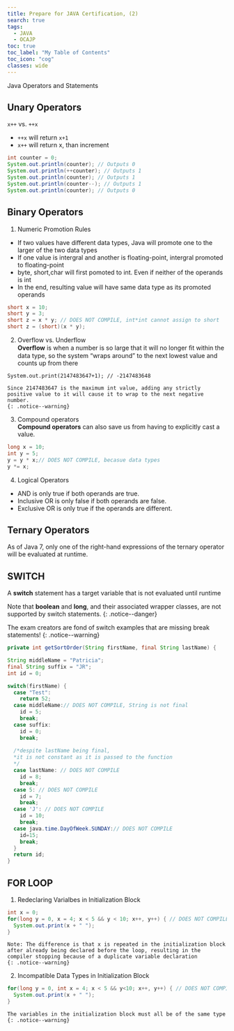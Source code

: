 ```yaml
---
title: Prepare for JAVA Certification, (2)
search: true
tags: 
  - JAVA
  - OCAJP
toc: true
toc_label: "My Table of Contents"
toc_icon: "cog"
classes: wide
---
```

Java Operators and Statements

## Unary Operators
`x++` vs. `++x`
  - `++x` will return `x+1`
  - `x++` will return x, than increment
```java
int counter = 0; 
System.out.println(counter); // Outputs 0 
System.out.println(++counter); // Outputs 1 
System.out.println(counter); // Outputs 1 
System.out.println(counter--); // Outputs 1 
System.out.println(counter); // Outputs 0
```

## Binary Operators

1. Numeric Promotion Rules
  - If two values have different data types, Java will promote one to the larger of the two data types
  - If one value is intergral and another is floating-point, intergral promoted to floating-point
  - byte, short,char will first pomoted to int. Even if neither of the operands is int
  - In the end, resulting value will have same data type as its promoted operands
```java
short x = 10; 
short y = 3; 
short z = x * y; // DOES NOT COMPILE, int*int cannot assign to short
short z = (short)(x * y);
```
2. Overflow vs. Underflow  
**Overﬂow** is when a number is so large that it will no longer ﬁt within the data type, so the system “wraps around” to the next lowest value and counts up from there
```
System.out.print(2147483647+1); // -2147483648
```

    Since 2147483647 is the maximum int value, adding any strictly positive value to it will cause it to wrap to the next negative number.
    {: .notice--warning}

3. Compound operators  
**Compound operators** can also save us from having to explicitly cast a value.
```java
long x = 10; 
int y = 5; 
y = y * x;// DOES NOT COMPILE, becasue data types
y *= x;
```

4. Logical Operators
  - AND is only true if both operands are true.
  - Inclusive OR is only false if both operands are false.
  - Exclusive OR is only true if the operands are different.

## Ternary Operators
As of Java 7, only one of the right-hand expressions of the ternary operator will be evaluated at runtime.

## SWITCH  
A **switch** statement has a target variable that is not evaluated until runtime

Note that **boolean** and **long**, and their associated wrapper classes, are not supported by switch statements.
{: .notice--danger}

The exam creators are fond of switch examples that are missing break statements!
{: .notice--warning}

```java
private int getSortOrder(String firstName, final String lastName) {

String middleName = "Patricia"; 
final String suffix = "JR"; 
int id = 0; 

switch(firstName) {
  case "Test":
    return 52;
  case middleName:// DOES NOT COMPILE, String is not final
    id = 5; 
    break; 
  case suffix:
    id = 0; 
    break; 
    
  /*despite lastName being final, 
  *it is not constant as it is passed to the function
  */  
  case lastName: // DOES NOT COMPILE
    id = 8; 
    break; 
  case 5: // DOES NOT COMPILE 
    id = 7; 
    break; 
  case 'J': // DOES NOT COMPILE 
    id = 10; 
    break; 
  case java.time.DayOfWeek.SUNDAY:// DOES NOT COMPILE
    id=15; 
    break;
  } 
  return id;
}
```

## FOR LOOP

1. Redeclaring Varialbes in Initialization Block
  ```java
  int x = 0; 
  for(long y = 0, x = 4; x < 5 && y < 10; x++, y++) { // DOES NOT COMPILE
    System.out.print(x + " "); 
  }
  ```
  
    Note: The difference is that x is repeated in the initialization block after already being declared before the loop, resulting in the compiler stopping because of a duplicate variable declaration
    {: .notice--warning}


2. Incompatible Data Types in Initialization Block
  ```java
  for(long y = 0, int x = 4; x < 5 && y<10; x++, y++) { // DOES NOT COMPILE
    System.out.print(x + " "); 
  }
  ```
  
    The variables in the initialization block must all be of the same type
    {: .notice--warning}
